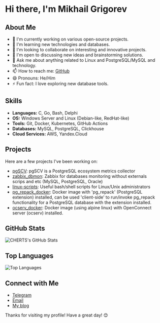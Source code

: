 # Hi there, I'm Mikhail Grigorev

## About Me

- 🔭 I'm currently working on various open-source projects.
- 🌱 I'm learning new technologies and databases.
- 👯 I'm looking to collaborate on interesting and innovative projects.
- 🤔 I'm open to discussing new ideas and brainstorming solutions.
- 💬 Ask me about anything related to Linux and PostgreSQL/MySQL and technology.
- 📫 How to reach me: [GitHub](https://github.com/CHERTS)
- 😄 Pronouns: He/Him
- ⚡ Fun fact: I love exploring new database tools.

## Skills

- **Languages:** C, Go, Bash, Delphi
- **OS:** Windows Server and Linux (Debian-like, RedHat-like)
- **Tools:** Git, Docker, Kubernetes, GitHub Actions
- **Databases:** MySQL, PostgreSQL, Clickhouse
- **Cloud Services:** AWS, Yandex.Cloud
  
## Projects

Here are a few projects I've been working on:

- [pgSCV](https://github.com/CHERTS/pgscv): pgSCV is a PostgreSQL ecosystem metrics collector
- [zabbix_dbmon](https://github.com/CHERTS/zabbix_dbmon): Zabbix for databases monitoring without externals scrips and etc (MySQL, PostgreSQL, Oracle)
- [linux-scripts](https://github.com/CHERTS/linux-scripts): Useful bash/shell scripts for Linux/Unix administrators
- [pg_repack_docker](https://github.com/CHERTS/pg_repack_docker): Docker image with 'pg_repack' (PostgreSQL extension) installed, can be used 'client-side' to run/invoke pg_repack functionality for a PostgreSQL database with the extension installed.
- [ocserv_docker](https://github.com/CHERTS/ocserv_docker): Docker image (using alpine linux) with OpenConnect server (ocserv) installed.

## GitHub Stats

![CHERTS's GitHub Stats](https://github-readme-stats.vercel.app/api?username=CHERTS&show_icons=true&theme=radical)

## Top Languages

![Top Languages](https://github-readme-stats.vercel.app/api/top-langs/?username=CHERTS&layout=compact&theme=radical)

## Connect with Me

- [Telegram](https://t.me/cherts)
- [Email](mailto:sleuthhound@gmail.com)
- [My blog](https://blog.programs74.ru)

Thanks for visiting my profile! Have a great day! 😊
